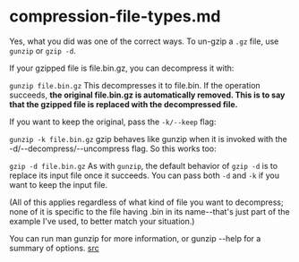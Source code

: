 # compression-file-types.md


Yes, what you did was one of the correct ways. To un-gzip a `.gz` file, use `gunzip` or `gzip -d`.

If your gzipped file is file.bin.gz, you can decompress it with:

`gunzip file.bin.gz`
This decompresses it to file.bin. If the operation succeeds, **the original file.bin.gz is automatically removed. This is to say that the gzipped file is replaced with the decompressed file.**

If you want to keep the original, pass the `-k/--keep` flag:

`gunzip -k file.bin.gz`
gzip behaves like gunzip when it is invoked with the -d/--decompress/--uncompress flag. So this works too:

`gzip -d file.bin.gz`
As with `gunzip`, the default behavior of `gzip -d` is to replace its input file once it succeeds. You can pass both `-d` and `-k` if you want to keep the input file.

(All of this applies regardless of what kind of file you want to decompress; none of it is specific to the file having .bin in its name--that's just part of the example I've used, to better match your situation.)

You can run man gunzip for more information, or gunzip --help for a summary of options.
[src](https://askubuntu.com/questions/946006/how-to-uncompress-a-bin-gz-file/946013#946013)
